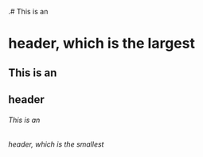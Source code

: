 .# This is an <h1> header, which is the largest

## This is an <h2> header

###### This is an <h6> header, which is the smallest
